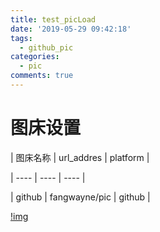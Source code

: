 ```yaml
---
title: test_picLoad
date: '2019-05-29 09:42:18'
tags:
  - github_pic
categories:
  - pic
comments: true
---
```

# 图床设置

| 图床名称 | url_addres | platform |
| ---- | ---- | ---- |
| github | fangwayne/pic | github |

[!img](https://github.com/fangwayne/pic/blob/master/20190529093328.png)
